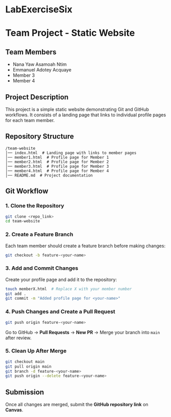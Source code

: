 # LabExerciseSix
# Team Project - Static Website

## Team Members
- Nana Yaw Asamoah Ntim
- Emmanuel Adotey Acquaye
- Member 3
- Member 4

## Project Description
This project is a simple static website demonstrating Git and GitHub workflows. It consists of a landing page that links to individual profile pages for each team member.

## Repository Structure
```
/team-website
│── index.html  # Landing page with links to member pages
│── member1.html  # Profile page for Member 1
│── member2.html  # Profile page for Member 2
│── member3.html  # Profile page for Member 3
│── member4.html  # Profile page for Member 4
│── README.md  # Project documentation
```

## Git Workflow
### 1. Clone the Repository
```sh
git clone <repo_link>
cd team-website
```

### 2. Create a Feature Branch
Each team member should create a feature branch before making changes:
```sh
git checkout -b feature-<your-name>
```

### 3. Add and Commit Changes
Create your profile page and add it to the repository:
```sh
touch memberX.html  # Replace X with your member number
git add .
git commit -m "Added profile page for <your-name>"
```

### 4. Push Changes and Create a Pull Request
```sh
git push origin feature-<your-name>
```
Go to GitHub → **Pull Requests** → **New PR** → Merge your branch into `main` after review.

### 5. Clean Up After Merge
```sh
git checkout main
git pull origin main
git branch -d feature-<your-name>
git push origin --delete feature-<your-name>
```

## Submission
Once all changes are merged, submit the **GitHub repository link** on **Canvas**.

